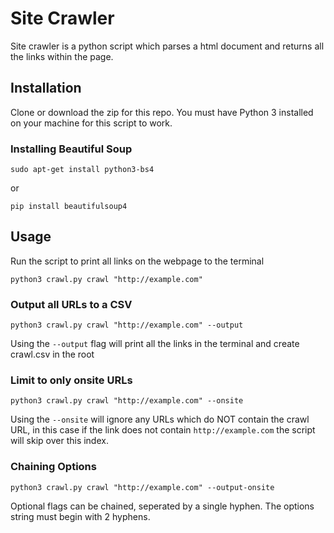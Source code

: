 # Site Crawler
Site crawler is a python script which parses a html document and returns all the links within the page. 

## Installation

Clone or download the zip for this repo. You must have Python 3 installed on your machine for this script to work.

### Installing Beautiful Soup

```
sudo apt-get install python3-bs4
```
or
```
pip install beautifulsoup4
```

## Usage

Run the script to print all links on the webpage to the terminal

```
python3 crawl.py crawl "http://example.com"
```

### Output all URLs to a CSV

```
python3 crawl.py crawl "http://example.com" --output
``` 
Using the `--output` flag will print all the links in the terminal and create crawl.csv in the root

### Limit to only onsite URLs

```
python3 crawl.py crawl "http://example.com" --onsite
``` 
Using the `--onsite` will ignore any URLs which do NOT contain the crawl URL, in this case if the link does not contain `http://example.com` the script will skip over this index.

### Chaining Options 
```
python3 crawl.py crawl "http://example.com" --output-onsite
``` 
Optional flags can be chained, seperated by a single hyphen. The options string must begin with 2 hyphens.